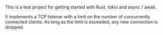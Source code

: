 This is a test project for getting started with Rust, tokio and async / await.

It implements a TCP listener with a limit on the number of concurrently connected clients. As long as the limit is exceeded, any new connection is dropped.
